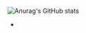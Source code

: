 ![Anurag's GitHub stats](https://github-readme-stats.vercel.app/api?username=anuraghazra&show_icons=true)
- <!---
-- About Me --
- 👋 Ardavan Eskandari
- 🎂 11 / 13 / 2002 
- ❓ Iran / ( Tehran / Qazvin / Zanjan / Mazandaran / Shiraz )
- -----------------
- -- Interested --
- 🌎 Backend Develop
- 🎮 Game Develop
- 🔒 Hack & Security
- 💻 Desktop App Develop
- -----------------
- -- Other Stuff --
- 🏋️ In War With Myself
- 🏐 Volley Ball Player
- 🎶 Pop Music Lover


ardavan8102/ardavan8102 is a ✨ special ✨ repository because its `README.md` (this file) appears on your GitHub profile.
You can click the Preview link to take a look at your changes.
--->
